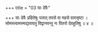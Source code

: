 +++
title = "03 याः देवैः"

+++
याः देवैः प्रहितेषुः पतात् तपसे वा महसे वावसृष्टा ।  
सोमस्त्वामस्मद्यावयतु विद्वानवन्तु नः पितरो देवहूतिषु ॥ ४ ॥
